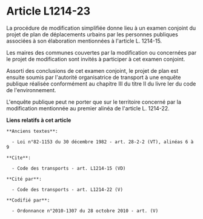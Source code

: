 # Article L1214-23

La procédure de modification simplifiée donne lieu à un examen conjoint du projet de plan de déplacements urbains par les
personnes publiques associées à son élaboration mentionnées à l'article L. 1214-15. 

Les maires des communes couvertes par la modification ou concernées par le projet de modification sont invités à participer à
cet examen conjoint. 

Assorti des conclusions de cet examen conjoint, le projet de plan est ensuite soumis par l'autorité organisatrice de
transport à une enquête publique réalisée conformément au chapitre III du titre II du livre Ier du code de l'environnement.

L'enquête publique peut ne porter que sur le territoire concerné par la modification mentionnée au premier alinéa de
l'article L. 1214-22.

**Liens relatifs à cet article**

	**Anciens textes**:

	  - Loi n°82-1153 du 30 décembre 1982 - art. 28-2-2 (VT), alinéas 6 à 9

	**Cite**:

	  - Code des transports - art. L1214-15 (VD)

	**Cité par**:

	  - Code des transports - art. L1214-22 (V)

	**Codifié par**:

	  - Ordonnance n°2010-1307 du 28 octobre 2010 - art. (V)
